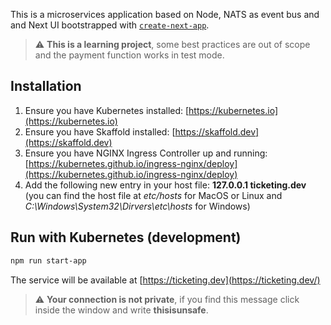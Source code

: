 This is a microservices application based on Node, NATS as event bus and  and Next UI bootstrapped with
[`create-next-app`](https://github.com/vercel/next.js/tree/canary/packages/create-next-app).

> :warning: **This is a learning project**, some best practices are out of scope
> and the payment function works in test mode.

## Installation

1. Ensure you have Kubernetes installed: [https://kubernetes.io](https://kubernetes.io)
2. Ensure you have Skaffold installed: [https://skaffold.dev](https://skaffold.dev)
3. Ensure you have NGINX Ingress Controller up and running: [https://kubernetes.github.io/ingress-nginx/deploy](https://kubernetes.github.io/ingress-nginx/deploy)
4. Add the following new entry in your host file: **127.0.0.1 ticketing.dev**
(you can find the host file at *etc/hosts* for MacOS or Linux and *C:\Windows\System32\Dirvers\etc\hosts* for Windows)

## Run with Kubernetes (development)

```bash
npm run start-app
```
The service will be available at [https://ticketing.dev](https://ticketing.dev/)
> :warning: **Your connection is not private**, if you find this message
> click inside the window and write **thisisunsafe**.
